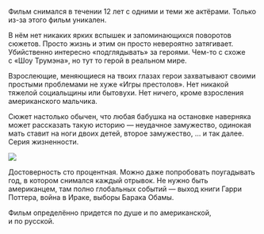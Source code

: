 Фильм снимался в&nbsp;течении 12&nbsp;лет с&nbsp;одними и&nbsp;теми&nbsp;же актёрами. Только из-за этого фильм уникален. 

В&nbsp;нём нет никаких ярких вспышек и&nbsp;запоминающихся поворотов сюжетов. Просто жизнь и&nbsp;этим он&nbsp;просто невероятно затягивает. Убийственно интересно &laquo;подглядывать&raquo; за&nbsp;героями. Чем-то с&nbsp;схоже с&nbsp;&laquo;Шоу Трумэна&raquo;, но&nbsp;тут то&nbsp;герой в&nbsp;реальном мире.

Взрослеющие, меняющиеся на&nbsp;твоих глазах герои захватывают своими простыми проблемами не&nbsp;хуже &laquo;Игры престолов&raquo;. Нет никакой тяжелой социальщины или бытовухи. Нет ничего, кроме взросления американского мальчика. 

Сюжет настолько обычен, что любая бабушка на&nbsp;остановке наверняка может рассказать такую историю&nbsp;&mdash; неудачное замужество, одинокая мать ставит на&nbsp;ноги двоих детей, второе замужество, ... и&nbsp;так далее. Серия жизненности.

![](/content/images/2015/12/43540265.jpg)

Достоверность сто процентная. Можно даже попробовать поугадывать год, в&nbsp;котором снимался каждый отрывок. Не&nbsp;нужно быть американцем, там полно глобальных событий&nbsp;&mdash; выход книги Гарри Поттера, война в&nbsp;Ираке, выборы Барака Обамы.

Фильм определённо придется по&nbsp;душе и&nbsp;по&nbsp;американской, и&nbsp;по&nbsp;русской.